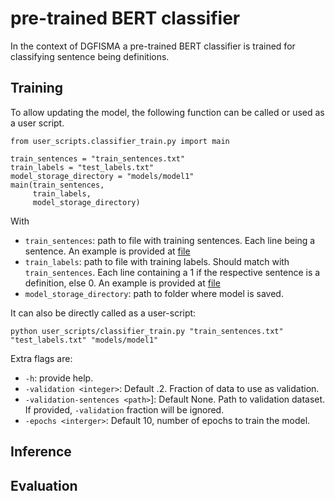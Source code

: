 # pre-trained BERT classifier

In the context of DGFISMA a pre-trained BERT classifier is trained for classifying sentence being definitions.

## Training

To allow updating the model, the following function can be called or used as a user script.

    from user_scripts.classifier_train.py import main
    
    train_sentences = "train_sentences.txt"
    train_labels = "test_labels.txt"
    model_storage_directory = "models/model1"
    main(train_sentences,
         train_labels,
         model_storage_directory)
    
With 
* `train_sentences`: path to file with training sentences. Each line being a sentence. An example is provided at [file](../tests/test_files/arne/test_sentences)
* `train_labels`: path to file with training labels. Should match with `train_sentences`. Each line containing a 1 if the respective sentence is a definition, else 0. An example is provided at [file](../tests/test_files/arne/test_labels)
* `model_storage_directory`: path to folder where model is saved. 

It can also be directly called as a user-script:

    python user_scripts/classifier_train.py "train_sentences.txt" "test_labels.txt" "models/model1"
    
Extra flags are:
   
* `-h`: provide help.
* `-validation <integer>`: Default .2. Fraction of data to use as validation.
* `-validation-sentences <path>`]: Default None. Path to validation dataset. If provided, `-validation` fraction will be ignored.
* `-epochs <interger>`: Default 10, number of epochs to train the model.

## Inference

## Evaluation